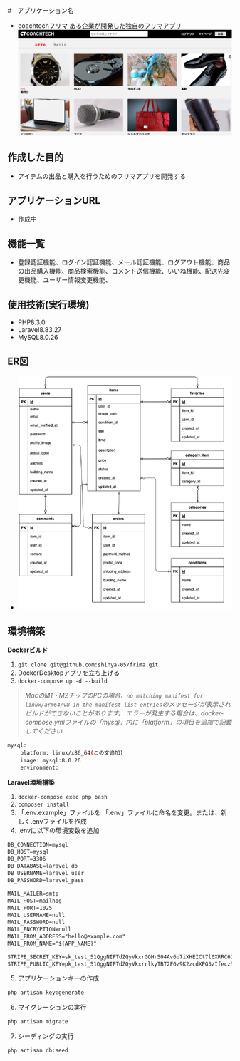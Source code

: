 #　アプリケーション名
- coachtechフリマ
  ある企業が開発した独自のフリマアプリ
  ![alt text](https://github.com/shinya-05/frima/blob/main/src/image.png)

## 作成した目的
- アイテムの出品と購入を行うためのフリマアプリを開発する

## アプリケーションURL
- 作成中

## 機能一覧
- 登録認証機能、ログイン認証機能、メール認証機能、ログアウト機能、商品の出品購入機能、商品検索機能、コメント送信機能、いいね機能、配送先変更機能、ユーザー情報変更機能、

## 使用技術(実行環境)
- PHP8.3.0
- Laravel8.83.27
- MySQL8.0.26

## ER図
- ![alt text](https://github.com/shinya-05/frima/blob/main/src/image-1.png)


## 環境構築
**Dockerビルド**
1. `git clone git@github.com:shinya-05/frima.git`
2. DockerDesktopアプリを立ち上げる
3. `docker-compose up -d --build`

> *MacのM1・M2チップのPCの場合、`no matching manifest for linux/arm64/v8 in the manifest list entries`のメッセージが表示されビルドができないことがあります。
エラーが発生する場合は、docker-compose.ymlファイルの「mysql」内に「platform」の項目を追加で記載してください*
``` bash
mysql:
    platform: linux/x86_64(この文追加)
    image: mysql:8.0.26
    environment:
```

**Laravel環境構築**
1. `docker-compose exec php bash`
2. `composer install`
3. 「.env.example」ファイルを 「.env」ファイルに命名を変更。または、新しく.envファイルを作成
4. .envに以下の環境変数を追加
``` text
DB_CONNECTION=mysql
DB_HOST=mysql
DB_PORT=3306
DB_DATABASE=laravel_db
DB_USERNAME=laravel_user
DB_PASSWORD=laravel_pass
```

``` text
MAIL_MAILER=smtp
MAIL_HOST=mailhog
MAIL_PORT=1025
MAIL_USERNAME=null
MAIL_PASSWORD=null
MAIL_ENCRYPTION=null
MAIL_FROM_ADDRESS="hello@example.com"
MAIL_FROM_NAME="${APP_NAME}"
```

``` text
STRIPE_SECRET_KEY=sk_test_51QggNIFTdZQyVkxrGOHr504Av6o7iXHEICt7l0XRRC61uQHsuRrX98qpSIcuxM95Fiwjd9TE7AkCWi797X4vaEkx00GzGNWEAH
STRIPE_PUBLIC_KEY=pk_test_51QggNIFTdZQyVkxrrlkyTBT2F6z9K2zcdXPG3zIfecz52w1AE3H3wKmdq1vknh5e6seyuV94KEnntQnuADQnHO3m00UWXF14Kr
```

5. アプリケーションキーの作成
``` bash
php artisan key:generate
```

6. マイグレーションの実行
``` bash
php artisan migrate
```

7. シーディングの実行
``` bash
php artisan db:seed
```

